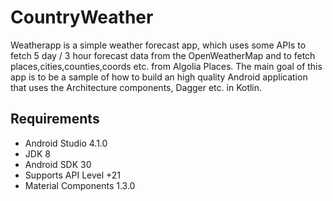 # CountryWeather
Weatherapp is a simple weather forecast app, which uses some APIs to fetch 5 day / 3 hour forecast data from the OpenWeatherMap and to fetch places,cities,counties,coords etc. from Algolia Places. The main goal of this app is to be a sample of how to build an high quality Android application that uses the Architecture components, Dagger etc. in Kotlin.


## Requirements

- Android Studio 4.1.0
- JDK 8
- Android SDK 30
- Supports API Level +21
- Material Components 1.3.0
